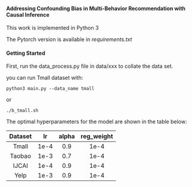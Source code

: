 #### Addressing Confounding Bias in Multi-Behavior Recommendation with Causal Inference

This work is implemented in Python 3

The Pytorch version is available in _requirements.txt_


#### Getting Started

First, run the data_process.py file in data/xxx to collate the data set.

you can run Tmall dataset with:

`python3 main.py --data_name tmall`

or

`./b_tmall.sh`

The optimal hyperparameters for the model are shown in the table below:

| Dataset |  lr  | alpha | reg_weight |
|:-------:|:----:|:-----:|:----------:|
|  Tmall  | 1e-4 |  0.9  |    1e-4    |
| Taobao  | 1e-3 |  0.7  |    1e-4    |
|  IJCAI  | 1e-4 |  0.9  |    1e-4    |
|  Yelp   | 1e-3 |  0.9  |    1e-4    |